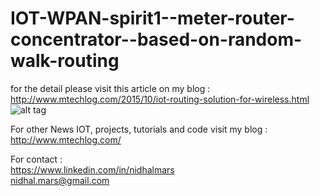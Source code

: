 # IOT-WPAN-spirit1--meter-router-concentrator--based-on-random-walk-routing

for the detail please visit this article on my blog : </br>
http://www.mtechlog.com/2015/10/iot-routing-solution-for-wireless.html
![alt tag](http://4.bp.blogspot.com/-TWwZkq-Zz_Y/VG9Mwet0cxI/AAAAAAAACzU/558mxJ9elpw/s1600/SensorPingOperation.png)

For other News IOT, projects, tutorials and code visit my blog :</br>
http://www.mtechlog.com/

For contact :</br>
https://www.linkedin.com/in/nidhalmars</br>
nidhal.mars@gmail.com
